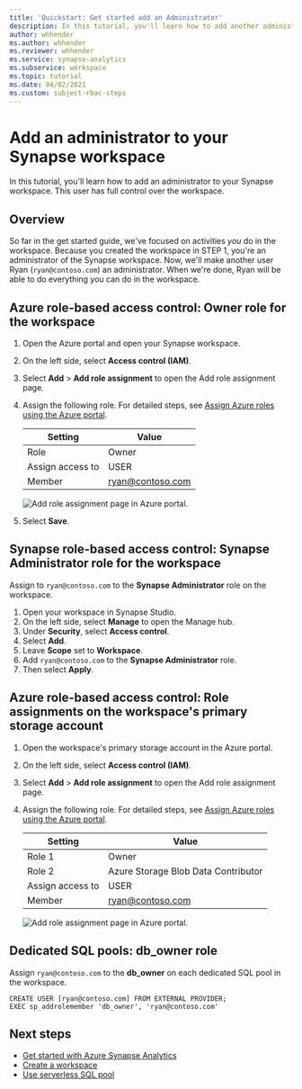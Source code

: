 ```yaml
---
title: 'Quickstart: Get started add an Administrator' 
description: In this tutorial, you'll learn how to add another administrative user to your workspace.
author: whhender
ms.author: whhender
ms.reviewer: whhender
ms.service: synapse-analytics
ms.subservice: workspace
ms.topic: tutorial
ms.date: 04/02/2021
ms.custom: subject-rbac-steps
---
```


# Add an administrator to your Synapse workspace

In this tutorial, you'll learn how to add an administrator to your Synapse workspace. This user has full control over the workspace.

## Overview

So far in the get started guide, we've focused on activities *you* do in the workspace. Because you created the workspace in STEP 1, you're an administrator of the Synapse workspace. Now, we'll make another user Ryan (`ryan@contoso.com`) an administrator. When we're done, Ryan will be able to do everything you can do in the workspace.

## Azure role-based access control: Owner role for the workspace

1. Open the Azure portal and open your Synapse workspace.
1. On the left side, select **Access control (IAM)**.
1. Select **Add** > **Add role assignment** to open the Add role assignment page.
1. Assign the following role. For detailed steps, see [Assign Azure roles using the Azure portal](../role-based-access-control/role-assignments-portal.yml).
    
    | Setting | Value |
    | --- | --- |
    | Role | Owner |
    | Assign access to | USER |
    | Member | ryan@contoso.com |

    ![Add role assignment page in Azure portal.](~/reusable-content/ce-skilling/azure/media/role-based-access-control/add-role-assignment-page.png)

1. Select **Save**. 
 
## Synapse role-based access control: Synapse Administrator role for the workspace

Assign to `ryan@contoso.com` to the **Synapse Administrator** role on the workspace.

1. Open your workspace in Synapse Studio.
1. On the left side, select  **Manage** to open the Manage hub.
1. Under **Security**, select **Access control**.
1. Select **Add**.
1. Leave **Scope** set to **Workspace**.
1. Add `ryan@contoso.com` to the **Synapse Administrator** role. 
1. Then select **Apply**.
 
## Azure role-based access control: Role assignments on the workspace's primary storage account

1. Open the workspace's primary storage account in the Azure portal.
1. On the left side, select **Access control (IAM)**.
1. Select **Add** > **Add role assignment** to open the Add role assignment page.
1. Assign the following role. For detailed steps, see [Assign Azure roles using the Azure portal](../role-based-access-control/role-assignments-portal.yml).
    
    | Setting | Value |
    | --- | --- |
    | Role 1 | Owner |
    | Role 2| Azure Storage Blob Data Contributor|
    | Assign access to | USER |
    | Member | ryan@contoso.com |

    ![Add role assignment page in Azure portal.](~/reusable-content/ce-skilling/azure/media/role-based-access-control/add-role-assignment-page.png)

## Dedicated SQL pools: db_owner role

Assign `ryan@contoso.com` to the **db_owner** on each dedicated SQL pool in the workspace.

```
CREATE USER [ryan@contoso.com] FROM EXTERNAL PROVIDER; 
EXEC sp_addrolemember 'db_owner', 'ryan@contoso.com'
```

## Next steps

* [Get started with Azure Synapse Analytics](get-started.md)
* [Create a workspace](quickstart-create-workspace.md)
* [Use serverless SQL pool](quickstart-sql-on-demand.md)
